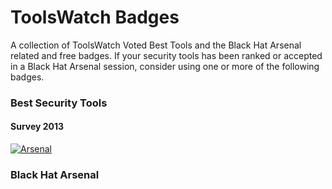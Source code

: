# ToolsWatch Badges

A collection of ToolsWatch Voted Best Tools and the Black Hat Arsenal related and free badges. 
If your security tools has been ranked or accepted in a Black Hat Arsenal session, consider using one or more of the  following badges.


### Best Security Tools 
#### Survey 2013


[![Arsenal](https://github.com/toolswatch/badges/blob/master/toptools/2013.svg)](https://www.toolswatch.org/2013/12/2013-top-security-tools-as-voted-by-toolswatch-org-readers/)


### Black Hat Arsenal
